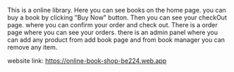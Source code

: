 This is a online library. Here you can see books on the home page. you can buy a book by clicking "Buy Now" button. Then you can see your checkOut page. where you can confirm your order and check out. There is a order page where you can see your orders. there is an admin panel where you can add any product from add book page and from book manager you can remove any item.

website link: https://online-book-shop-be224.web.app